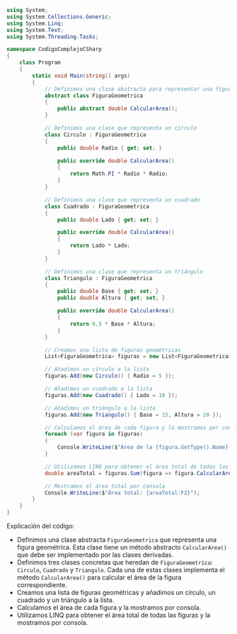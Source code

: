 ```c#
using System;
using System.Collections.Generic;
using System.Linq;
using System.Text;
using System.Threading.Tasks;

namespace CodigoComplejoCSharp
{
    class Program
    {
        static void Main(string[] args)
        {
            // Definimos una clase abstracta para representar una figura geométrica
            abstract class FiguraGeometrica
            {
                public abstract double CalcularArea();
            }

            // Definimos una clase que representa un círculo
            class Circulo : FiguraGeometrica
            {
                public double Radio { get; set; }

                public override double CalcularArea()
                {
                    return Math.PI * Radio * Radio;
                }
            }

            // Definimos una clase que representa un cuadrado
            class Cuadrado : FiguraGeometrica
            {
                public double Lado { get; set; }

                public override double CalcularArea()
                {
                    return Lado * Lado;
                }
            }

            // Definimos una clase que representa un triángulo
            class Triangulo : FiguraGeometrica
            {
                public double Base { get; set; }
                public double Altura { get; set; }

                public override double CalcularArea()
                {
                    return 0.5 * Base * Altura;
                }
            }

            // Creamos una lista de figuras geométricas
            List<FiguraGeometrica> figuras = new List<FiguraGeometrica>();

            // Añadimos un círculo a la lista
            figuras.Add(new Circulo() { Radio = 5 });

            // Añadimos un cuadrado a la lista
            figuras.Add(new Cuadrado() { Lado = 10 });

            // Añadimos un triángulo a la lista
            figuras.Add(new Triangulo() { Base = 15, Altura = 20 });

            // Calculamos el área de cada figura y la mostramos por consola
            foreach (var figura in figuras)
            {
                Console.WriteLine($"Área de la {figura.GetType().Name}: {figura.CalcularArea():F2}");
            }

            // Utilizamos LINQ para obtener el área total de todas las figuras
            double areaTotal = figuras.Sum(figura => figura.CalcularArea());

            // Mostramos el área total por consola
            Console.WriteLine($"Área total: {areaTotal:F2}");
        }
    }
}
```

Explicación del código:

* Definimos una clase abstracta `FiguraGeometrica` que representa una figura geométrica. Esta clase tiene un método abstracto `CalcularArea()` que debe ser implementado por las clases derivadas.
* Definimos tres clases concretas que heredan de `FiguraGeometrica`: `Circulo`, `Cuadrado` y `Triangulo`. Cada una de estas clases implementa el método `CalcularArea()` para calcular el área de la figura correspondiente.
* Creamos una lista de figuras geométricas y añadimos un círculo, un cuadrado y un triángulo a la lista.
* Calculamos el área de cada figura y la mostramos por consola.
* Utilizamos LINQ para obtener el área total de todas las figuras y la mostramos por consola.